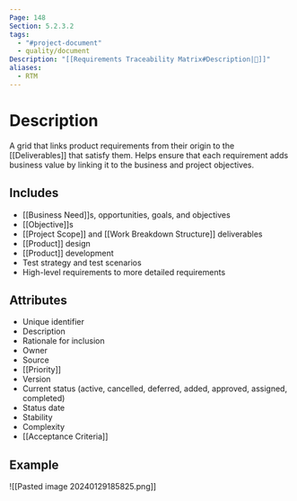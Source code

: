 ```yaml
---
Page: 148
Section: 5.2.3.2
tags:
  - "#project-document"
  - quality/document
Description: "[[Requirements Traceability Matrix#Description|📝]]"
aliases:
  - RTM
---
```

# Description
A grid that links product requirements from their origin to the [[Deliverables]] that satisfy them. Helps ensure that each requirement adds business value by linking it to the business and project objectives.
## Includes
- [[Business Need]]s, opportunities, goals, and objectives
- [[Objective]]s
- [[Project Scope]] and [[Work Breakdown Structure]] deliverables
- [[Product]] design
- [[Product]] development
- Test strategy and test scenarios  
- High-level requirements to more detailed requirements
## Attributes
- Unique identifier
- Description
- Rationale for inclusion
- Owner
- Source
- [[Priority]]
- Version
- Current status (active, cancelled, deferred, added, approved, assigned, completed)
- Status date
- Stability
- Complexity
- [[Acceptance Criteria]]
## Example
![[Pasted image 20240129185825.png]]
